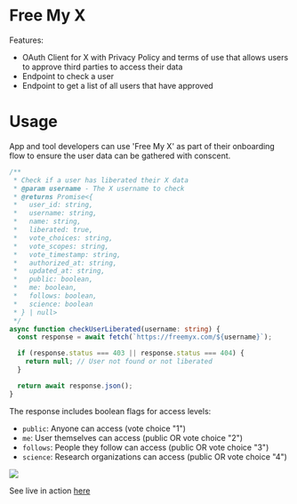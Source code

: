# Free My X

Features:

- OAuth Client for X with Privacy Policy and terms of use that allows users to approve third parties to access their data
- Endpoint to check a user
- Endpoint to get a list of all users that have approved

# Usage

App and tool developers can use 'Free My X' as part of their onboarding flow to ensure the user data can be gathered with conscent.

```ts
/**
 * Check if a user has liberated their X data
 * @param username - The X username to check
 * @returns Promise<{
 *   user_id: string,
 *   username: string,
 *   name: string,
 *   liberated: true,
 *   vote_choices: string,
 *   vote_scopes: string,
 *   vote_timestamp: string,
 *   authorized_at: string,
 *   updated_at: string,
 *   public: boolean,
 *   me: boolean,
 *   follows: boolean,
 *   science: boolean
 * } | null>
 */
async function checkUserLiberated(username: string) {
  const response = await fetch(`https://freemyx.com/${username}`);

  if (response.status === 403 || response.status === 404) {
    return null; // User not found or not liberated
  }

  return await response.json();
}
```

The response includes boolean flags for access levels:

- `public`: Anyone can access (vote choice "1")
- `me`: User themselves can access (public OR vote choice "2")
- `follows`: People they follow can access (public OR vote choice "3")
- `science`: Research organizations can access (public OR vote choice "4")

[![](https://b.lmpify.com/Example)](https://lmpify.com/httpsuuithubcom-w760l50)

See live in action [here](https://freemyx.com/example)
